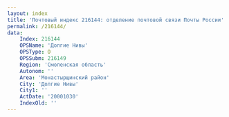 ```yaml
---
layout: index
title: 'Почтовый индекс 216144: отделение почтовой связи Почты России'
permalink: /216144/
data:
    Index: 216144
    OPSName: 'Долгие Нивы'
    OPSType: О
    OPSSubm: 216149
    Region: 'Смоленская область'
    Autonom: ''
    Area: 'Монастырщинский район'
    City: 'Долгие Нивы'
    City1: ''
    ActDate: '20001030'
    IndexOld: ''
---
```

